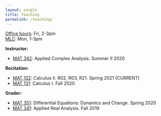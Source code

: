 ```yaml
---
layout: single
title: Teaching
permalink: /teaching/
---
```


[Office hours](https://stonybrook.zoom.us/j/5646113117): Fri, 2-3pm   
[MLC](http://www.math.stonybrook.edu/mlc/center-hours.html): Mon, 1-3pm   

**Instructor:**   
* [MAT 342](/teaching/mat342-summer20): Applied Complex Analysis. Summer II 2020   

**Recitation:**
* [MAT 132](https://www.math.stonybrook.edu/MAT132): Calculus II. R02, R03, R21. Spring 2021 (CURRENT)
* [MAT 131](https://www.math.stonybrook.edu/MAT131): Calculus I. Fall 2020

**Grader:**   
* [MAT 351](https://you.stonybrook.edu/aerchenko/teaching/mat-351/): Differential Equations: Dynamics and Change. Spring 2020   
* [MAT 341](http://www.math.stonybrook.edu/~xiu/MATH341.html): Applied Real Analysis. Fall 2019   
